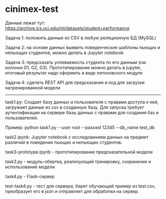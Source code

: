 # cinimex-test
Данные лежат тут: https://archive.ics.uci.edu/ml/datasets/student+performance

Задача 1: положить данные из CSV в любую реляционную БД (MySQL)

Задача 2: на основе данных выявить поведенческие шаблоны пьющих и непьющих студентов, можно делать в Jupyter notebook

Задача 3: предсказать успеваемость студента по его данным (см. колонки G1, G2, G3).  Прототипирование можно делать в jupyter, итоговый результат надо оформить в виде питоновского модуля

Задача 4: сделать REST API для предсказания и код для загрузки натренированной модели

--------------------------------
task1.py: Создает базу данных и пользователя с правами доступа к ней, загружает данные из csv в созданную базу. Для запуска требует аутентификации на сервере базы данных с правами для создания баз и пользователей.

Пример: python task1.py --user root --passwd 12345 --db_name test_db

task2.ipynb: Jupyter notebook с исследованием данных на предмет различий в поведении пьющих и непьющих студентов.

task3-prototype.ipynb - прототипирование предсказательной модели

task3.py - модуль-обертка, реализующий тренировку, сохранение и использование модели

task4.py - Flask-сервер

test-task4.py - тест для сервера, берет обучающий пример из test.csv, преобразует его в json и отправляет для обработки на сервер.